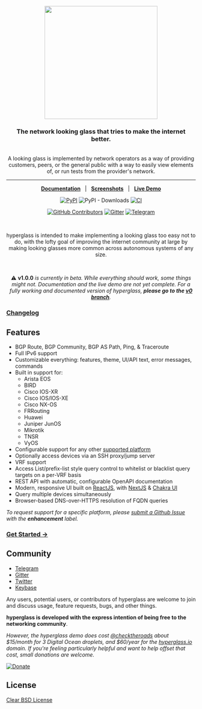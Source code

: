 <div align="center">
  <br/>
  <img src="https://res.cloudinary.com/hyperglass/image/upload/v1593916013/logo.svg" width=300></img>
  <br/>
  <h3>The network looking glass that tries to make the internet better.</h3>
  <br/>  
  A looking glass is implemented by network operators as a way of providing customers, peers, or the general public with a way to easily view elements of, or run tests from the provider's network.
</div>

<hr/>

<div align="center">

[**Documentation**](https://hyperglass.io)&nbsp;&nbsp;&nbsp;|&nbsp;&nbsp;&nbsp;[**Screenshots**](https://hyperglass.io/screenshots)&nbsp;&nbsp;&nbsp;|&nbsp;&nbsp;&nbsp;[**Live Demo**](https://hyperglass.io/demo)

[![PyPI](https://img.shields.io/pypi/v/hyperglass?style=for-the-badge)](https://pypi.org/project/hyperglass/)
![PyPI - Downloads](https://img.shields.io/pypi/dm/hyperglass?color=%2340798C&style=for-the-badge)
[![CI](https://img.shields.io/travis/com/checktheroads/hyperglass/v1.0.0?style=for-the-badge)](https://travis-ci.com/github/checktheroads/hyperglass)

[![GitHub Contributors](https://img.shields.io/github/contributors/checktheroads/hyperglass?color=40798C&style=for-the-badge)](https://github.com/checktheroads/hyperglass)
[![Gitter](https://img.shields.io/gitter/room/checktheroads/hyperglass?color=ff5e5b&style=for-the-badge)](https://gitter.im/hyperglass)
[![Telegram](https://img.shields.io/badge/chat-telegram-blue?style=for-the-badge&color=blue&logo=telegram)](https://t.me/hyperglasslg)

<br/>

hyperglass is intended to make implementing a looking glass too easy not to do, with the lofty goal of improving the internet community at large by making looking glasses more common across autonomous systems of any size.

<br/>

⚠️ **v1.0.0** *is currently in beta. While everything should work, some things might not. Documentation and the live demo are not yet complete. For a fully working and documented version of hyperglass, **please go to the [v0 branch](https://github.com/checktheroads/hyperglass/tree/v0)**.*

</div>

### [Changelog](https://github.com/checktheroads/hyperglass/blob/v1.0.0/CHANGELOG.md)

## Features

- BGP Route, BGP Community, BGP AS Path, Ping, & Traceroute
- Full IPv6 support
- Customizable everything: features, theme, UI/API text, error messages, commands
- Built in support for:
    - Arista EOS
    - BIRD
    - Cisco IOS-XR
    - Cisco IOS/IOS-XE
    - Cisco NX-OS
    - FRRouting
    - Huawei
    - Juniper JunOS
    - Mikrotik
    - TNSR
    - VyOS
- Configurable support for any other [supported platform](https://hyperglass.io/docs/platforms)
- Optionally access devices via an SSH proxy/jump server
- VRF support
- Access List/prefix-list style query control to whitelist or blacklist query targets on a per-VRF basis
- REST API with automatic, configurable OpenAPI documentation
- Modern, responsive UI built on [ReactJS](https://reactjs.org/), with [NextJS](https://nextjs.org/) & [Chakra UI](https://chakra-ui.com/)
- Query multiple devices simultaneously
- Browser-based DNS-over-HTTPS resolution of FQDN queries

*To request support for a specific platform, please [submit a Github Issue](https://github.com/checktheroads/hyperglass/issues/new) with the **enhancement** label.*

### [Get Started →](https://hyperglass.io/)

## Community

- [Telegram](https://t.me/hyperglasslg)
- [Gitter](https://gitter.im/hyperglass)
- [Twitter](https://twitter.com/checktheroads)
- [Keybase](https://keybase.io/team/hyperglass)

Any users, potential users, or contributors of hyperglass are welcome to join and discuss usage, feature requests, bugs, and other things.

**hyperglass is developed with the express intention of being free to the networking community**.

*However, the hyperglass demo does cost [@checktheroads](https://github.com/checktheroads) about $15/month for 3 Digital Ocean droplets, and $60/year for the [hyperglass.io](https://hyperglass.io) domain. If you're feeling particularly helpful and want to help offset that cost, small donations are welcome.*

[![Donate](https://img.shields.io/badge/Donate-blue.svg?logo=paypal&style=for-the-badge)](https://www.paypal.com/cgi-bin/webscr?cmd=_s-xclick&hosted_button_id=ZQFH3BB2B5M3E&source=url)

## License

[Clear BSD License](https://github.com/checktheroads/hyperglass/v1.0.0/LICENSE)
